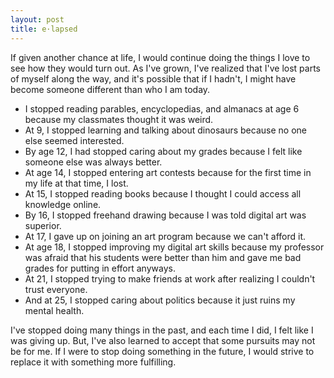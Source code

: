 ```yaml
---
layout: post
title: e·lapsed
---
```


If given another chance at life, I would continue doing the things I love to see how they would turn out. As I've grown, I've realized that I've lost parts of myself along the way, and it's possible that if I hadn't, I might have become someone different than who I am today.  

- I stopped reading parables, encyclopedias, and almanacs at age 6 because my classmates thought it was weird.
- At 9, I stopped learning and talking about dinosaurs because no one else seemed interested.
- By age 12, I had stopped caring about my grades because I felt like someone else was always better.
- At age 14, I stopped entering art contests because for the first time in my life at that time, I lost.
- At 15, I stopped reading books because I thought I could access all knowledge online.
- By 16, I stopped freehand drawing because I was told digital art was superior.
- At 17, I gave up on joining an art program because we can't afford it.
- At age 18, I stopped improving my digital art skills because my professor was afraid that his students were better than him and gave me bad grades for putting in effort anyways.
- At 21, I stopped trying to make friends at work after realizing I couldn't trust everyone.
- And at 25, I stopped caring about politics because it just ruins my mental health.

I've stopped doing many things in the past, and each time I did, I felt like I was giving up. But, I've also learned to accept that some pursuits may not be for me. If I were to stop doing something in the future, I would strive to replace it with something more fulfilling.
